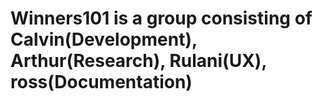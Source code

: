 # Winners101 is a group consisting of Calvin(Development), Arthur(Research), Rulani(UX), ross(Documentation)
